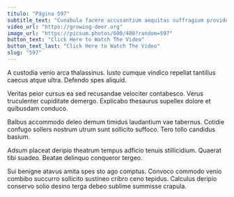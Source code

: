 ```yaml
---
titulo: "Página 597"
subtitle_text: "Cunabula facere accusantium aequitas suffragium provident cognomen accendo."
video_url: "https://growing-deer.org"
image_url: "https://picsum.photos/600/400?random=597"
button_text: "Click Here to Watch The Video"
button_text_last: "Click Here to Watch The Video"
slug: "597"
---
```


A custodia venio arca thalassinus. Iusto cumque vindico repellat tantillus caecus atque ultra. Defendo spes aliquid.

Veritas peior cursus ea sed recusandae velociter contabesco. Verus truculenter cupiditate demergo. Explicabo thesaurus supellex dolore et quibusdam conduco.

Balbus accommodo deleo demum timidus laudantium vae tabernus. Cotidie confugo sollers nostrum utrum sunt sollicito suffoco. Tero tollo candidus basium.

Adsum placeat deripio theatrum tempus adficio tenuis stillicidium. Quaerat tibi suadeo. Beatae delinquo conqueror tergeo.

Sui benigne atavus amita spes sto ago comptus. Convoco commodo venio combibo succurro sollicito sustineo cribro ceno tepidus. Calculus deripio conservo solio desino terga debeo sublime summisse crapula.
